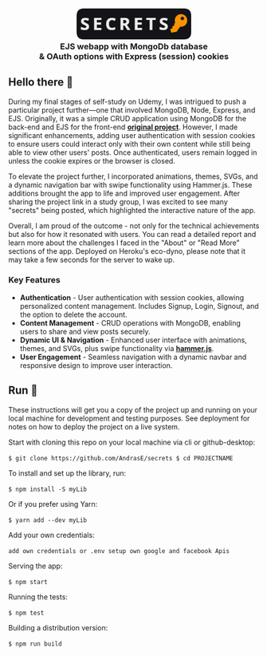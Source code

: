 <h3 align="center">
  <a href="https://app-secret.herokuapp.com/" target="_blank" rel="noopener noreferrer">
  <img src="https://github.com/AndrasE/raw-readme/blob/main/secrets-readme-img.png?raw=true" width="230px">
  </a>
  <br/>
  EJS webapp with MongoDb database
  <br/>
  & OAuth options with Express (session) cookies
</h3>

## Hello there 👋

During my final stages of self-study on Udemy, I was intrigued to push a particular project further—one that involved MongoDB, Node, Express, and EJS. Originally, it was a simple CRUD application using MongoDB for the back-end and EJS for the front-end **[original project](https://github.com/AndrasE/secret-original")**. However, I made significant enhancements, adding user authentication with session cookies to ensure users could interact only with their own content while still being able to view other users' posts. Once authenticated, users remain logged in unless the cookie expires or the browser is closed.

To elevate the project further, I incorporated animations, themes, SVGs, and a dynamic navigation bar with swipe functionality using Hammer.js. These additions brought the app to life and improved user engagement. After sharing the project link in a study group, I was excited to see many "secrets" being posted, which highlighted the interactive nature of the app.

Overall, I am proud of the outcome - not only for the technical achievements but also for how it resonated with users. You can read a detailed report and learn more about the challenges I faced in the "About" or "Read More" sections of the app. Deployed on Heroku's eco-dyno, please note that it may take a few seconds for the server to wake up.

### Key Features

- **Authentication** - User authentication with session cookies, allowing personalized content management. Includes Signup, Login, Signout, and the option to delete the account.
- **Content Management** - CRUD operations with MongoDB, enabling users to share and view posts securely.
- **Dynamic UI & Navigation** - Enhanced user interface with animations, themes, and SVGs, plus swipe functionality via **[hammer.js](https://hammerjs.github.io/)**.
- **User Engagement** - Seamless navigation with a dynamic navbar and responsive design to improve user interaction.

## Run 🚀

These instructions will get you a copy of the project up and running on your local machine for development and testing purposes. See deployment for notes on how to deploy the project on a live system.

Start with cloning this repo on your local machine via cli or github-desktop:

`
$ git clone https://github.com/AndrasE/secrets
$ cd PROJECTNAME
`

To install and set up the library, run:

`
$ npm install -S myLib
`

Or if you prefer using Yarn:

`
$ yarn add --dev myLib
`

Add your own credentials:

`
add own credentials or .env
setup own google and facebook Apis
`

Serving the app:

`
$ npm start
`

Running the tests:

`
$ npm test
`

Building a distribution version:

`
$ npm run build
`
